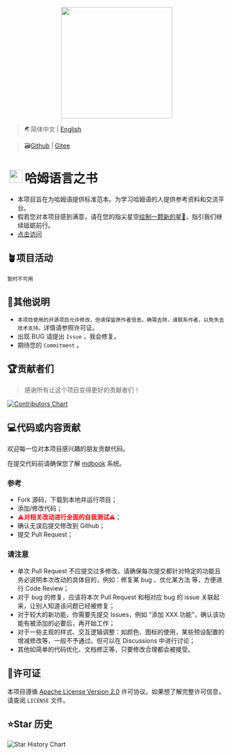 <p align="center">
    <img height="256" src='https://Hamud.PJ568.eu.org/zh-Hans-CN/favicon.svg'/>
</p>

> 🌏简体中文 | [English](../en-US/About_Book.md)

> 🗃️[Github](https://github.com/Hamud-Lang/Hamud_Book) | [Gitee](https://gitee.com/Hamud-Lang/Hamud_Book)

# <img height="30" style="margin: -3px 5px;" src="https://Hamud.PJ568.eu.org/zh-Hans-CN/favicon.svg"/>哈姆语言之书

* 本项目旨在为哈姆语提供标准范本。为学习哈姆语的人提供参考资料和交流平台。
* 假若您对本项目感到满意，请在您的指尖星空[绘制一颗新的星🌟](https://github.com/Hamud-Lang/Hamud_Book)，指引我们继续砥砺前行。
* [点击访问](https://Hamud.PJ568.eu.org/index.html)

## 🪴项目活动

`暂时不可用`

## 📖其他说明

* `本项目使用的开源项目允许修改，但请保留原作者信息。确需去除，请联系作者，以免失去技术支持。`详情请参照许可证。
* 出现 BUG 请提出 `Issue` ，我会修复。
* 期待您的 `Commitment` 。

## 🏆贡献者们

> 感谢所有让这个项目变得更好的贡献者们！

[![Contributors Chart](https://contrib.rocks/image?repo=Hamud-Lang/Hamud_Book)](https://github.com/Hamud-Lang/Hamud_Book/graphs/contributors)

## 💻代码或内容贡献

欢迎每一位对本项目感兴趣的朋友贡献代码。

在提交代码前请确保您了解 [mdbook](https://rust-lang.github.io/mdBook/) 系统。

### 参考

* Fork 源码，下载到本地并运行项目；
* 添加/修改代码；
* <b style="color:red">⚠️对相关改动进行全面的自我测试⚠️</b>；
* 确认无误后提交修改到 Github；
* 提交 Pull Request；

### 请注意

* 单次 Pull Request 不应提交过多修改，请确保每次提交都针对特定的功能且务必说明本次改动的具体目的，例如：修复某 bug 、优化某方法 等，方便进行 Code Review；
* 对于 bug 的修复，应该将本次 Pull Request 和相对应 bug 的 issue 关联起来，让别人知道该问题已经被修复；
* 对于较大的新功能，你需要先提交 Issues，例如 “添加 XXX 功能”，确认该功能有被添加的必要后，再开始工作；
* 对于一些主观的样式、交互逻辑调整：如颜色、图标的使用，某些预设配置的增减修改等，一般不予通过。但可以在 Discussions 中进行讨论；
* 其他如简单的代码优化、文档修正等，只要修改合理都会被接受。

## 📄许可证

本项目遵循 [Apache License Version 2.0](http://www.apache.org/licenses/LICENSE-2.0) 许可协议。如果想了解完整许可信息，请查阅 `LICENSE` 文件。

## ⭐Star 历史

![Star History Chart](https://api.star-history.com/svg?repos=Hamud-Lang/Hamud_Book&type=Date)
